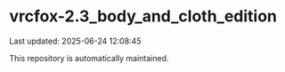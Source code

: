 # vrcfox-2.3_body_and_cloth_edition

Last updated: 2025-06-24 12:08:45

This repository is automatically maintained.

